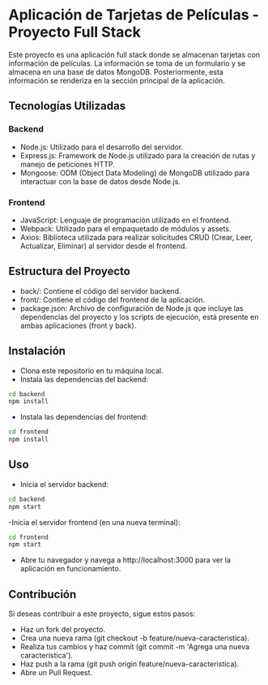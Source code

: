 # Aplicación de Tarjetas de Películas - Proyecto Full Stack
Este proyecto es una aplicación full stack donde se almacenan tarjetas con información de películas. La información se toma de un formulario y se almacena en una base de datos MongoDB. Posteriormente, esta información se renderiza en la sección principal de la aplicación.

## Tecnologías Utilizadas
### Backend
- Node.js: Utilizado para el desarrollo del servidor.
- Express.js: Framework de Node.js utilizado para la creación de rutas y manejo de peticiones HTTP.
- Mongoose: ODM (Object Data Modeling) de MongoDB utilizado para interactuar con la base de datos desde Node.js.
### Frontend
- JavaScript: Lenguaje de programación utilizado en el frontend.
- Webpack: Utilizado para el empaquetado de módulos y assets.
- Axios: Biblioteca utilizada para realizar solicitudes CRUD (Crear, Leer, Actualizar, Eliminar) al servidor desde el frontend.

## Estructura del Proyecto
- back/: Contiene el código del servidor backend.
- front/: Contiene el código del frontend de la aplicación.
- package.json: Archivo de configuración de Node.js que incluye las dependencias del proyecto y los scripts de ejecución, está presente en ambas aplicaciones (front y back).

## Instalación
- Clona este repositorio en tu máquina local.
- Instala las dependencias del backend:

```bash
cd backend
npm install
```
- Instala las dependencias del frontend:

```bash
cd frontend
npm install
```
## Uso
- Inicia el servidor backend:

```bash
cd backend
npm start
```
-Inicia el servidor frontend (en una nueva terminal):

```bash
cd frontend
npm start
```
- Abre tu navegador y navega a http://localhost:3000 para ver la aplicación en funcionamiento.

## Contribución
Si deseas contribuir a este proyecto, sigue estos pasos:

- Haz un fork del proyecto.
- Crea una nueva rama (git checkout -b feature/nueva-caracteristica).
- Realiza tus cambios y haz commit (git commit -m 'Agrega una nueva característica').
- Haz push a la rama (git push origin feature/nueva-caracteristica).
- Abre un Pull Request.
